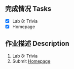 ## 完成情况 Tasks

- [x] Lab 8: Trivia
- [x] Homepage

## 作业描述 Description

1. Lab 8: Trivia
2. Submit [Homepage](https://cs50.harvard.edu/x/2022/psets/8/homepage/)

